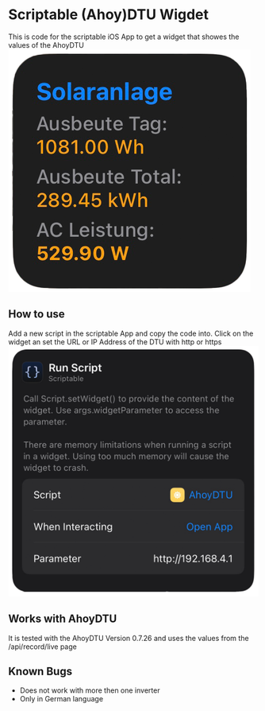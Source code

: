 # Scriptable (Ahoy)DTU Wigdet
This is code for the scriptable iOS App to get a widget that showes the values of the AhoyDTU
![Widget](/images/Scriptable_AhoyDTU_01.png)
## How to use
Add a new script in the scriptable App and copy the code into.
Click on the widget an set the URL or IP Address of the DTU with http or https
![Setup URL or IP](/images/Scriptable_AhoyDTU_02.png)
## Works with AhoyDTU
It is tested with the AhoyDTU Version 0.7.26 and uses the values from the /api/record/live page
## Known Bugs
- Does not work with more then one inverter
- Only in German language
